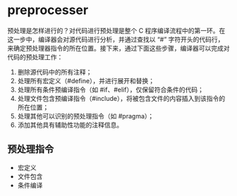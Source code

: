 # preprocesser

预处理是怎样进行的？对代码进行预处理是整个 C 程序编译流程中的第一环。在这一步中，编译器会对源代码进行分析，并通过查找以 “#” 字符开头的代码行，来确定预处理器指令的所在位置。接下来，通过下面这些步骤，编译器可以完成对代码的预处理工作：

1. 删除源代码中的所有注释；
2. 处理所有宏定义（#define），并进行展开和替换；
3. 处理所有条件预编译指令（如 #if、#elif），仅保留符合条件的代码；
4. 处理文件包含预编译指令（#include），将被包含文件的内容插入到该指令的所在位置；
5. 处理其他可以识别的预处理指令（如 #pragma）；
6. 添加其他具有辅助性功能的注释信息。

## 预处理指令

- 宏定义
- 文件包含
- 条件编译
